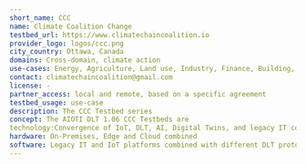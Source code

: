 ```yaml
---
short_name: CCC
name: Climate Coalition Change
testbed_url: https://www.climatechaincoalition.io
provider_logo: logos/ccc.png
city_country: Ottawa, Canada
domains: Cross-domain, climate action
use-cases: Energy, Agriculture, Land use, Industry, Finance, Building, Transportation
contact: climatechaincoalition@gmail.com
license: -
partner_access: local and remote, based on a specific agreement
testbed_usage: use-case
description: The CCC Testbed series 
concept: The AIOTI DLT 1.06 CCC Testbeds are 
technology:Convergence of IoT, DLT, AI, Digital Twins, and legacy IT components
hardware: On-Premises, Edge and Cloud combined
software: Legacy IT and IoT platforms combined with different DLT protocols
---
```

